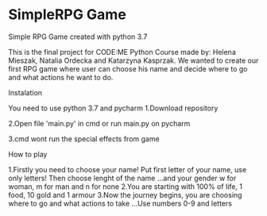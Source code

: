 # SimpleRPG Game
Simple RPG Game created with python 3.7


This is the final project for CODE:ME Python Course made by: Helena Mieszak, Natalia Ordecka and Katarzyna Kasprzak.
We wanted to create our first RPG game where user can choose his name and decide where to go and what actions he want to do.

Instalation

You need to use python 3.7 and pycharm
1.Download repository

2.Open file 'main.py' in cmd or run main.py on pycharm

3.cmd wont run the special effects from game

How to play

1.Firstly you need to choose your name!
    Put first letter of your name, use only letters!
    Then choose lenght of the name
    ...and your gender w for woman, m for man and n for none
2.You are starting with 100% of life, 1 food, 10 gold and 1 armour
3.Now the journey begins, you are choosing where to go and what actions to take
...Use numbers 0-9 and letters






